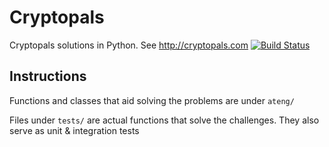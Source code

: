 Cryptopals
==========
Cryptopals solutions in Python. See http://cryptopals.com [![Build Status](https://travis-ci.org/simkimsia/UtilityBehaviors.png)](https://travis-ci.org/AdrianTeng/Cryptopals)

Instructions
------------
Functions and classes that aid solving the problems are under `ateng/`

Files under `tests/` are actual functions that solve the challenges. They also serve as unit & integration tests
